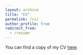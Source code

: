 ```yaml
---
layout: archive
title: "CV"
permalink: /cv/
author_profile: true
redirect_from:
  - /resume
---
```


You can find a copy of my CV <a href= "https://michaelgoldfien.github.io/files/goldfien_cv.pdf">here</a>.
